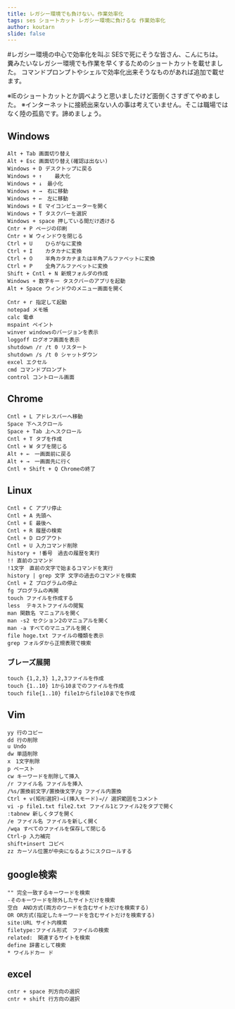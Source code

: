 ```yaml
---
title: レガシー環境でも負けない。作業効率化
tags: ses ショートカット レガシー環境に負けるな 作業効率化
author: koutarn
slide: false
---
```

#レガシー環境の中心で効率化を叫ぶ
SESで死にそうな皆さん、こんにちは。
糞みたいなレガシー環境でも作業を早くするためのショートカットを載せました。
コマンドプロンプトやシェルで効率化出来そうなものがあれば追加で載せます。

※IEのショートカットとか調べようと思いましたけど面倒くさすぎてやめました。
※インターネットに接続出来ない人の事は考えていません。そこは職場ではなく陸の孤島です。諦めましょう。

## Windows
```
Alt + Tab 画面切り替え
Alt + Esc 画面切り替え(確認は出ない)
Windows + D デスクトップに戻る
Windows + ↑    最大化
Windows + ↓　最小化
Windows + →　右に移動
Windows + ←　左に移動
Windows + E マイコンピューターを開く
Windows + T タスクバーを選択
Windows + space 押している間だけ透ける
Cntr + P ページの印刷
Cntr + W ウィンドウを閉じる
Ctrl + U	ひらがなに変換
Ctrl + I	カタカナに変換
Ctrl + O	半角カタカナまたは半角アルファベットに変換
Ctrl + P	全角アルファベットに変換
Shift + Cntl + N 新規フォルダの作成
Windows + 数字キー タスクバーのアプリを起動
Alt + Space ウィンドウのメニュー画面を開く
```

```
Cntr + r 指定して起動
notepad メモ帳
calc 電卓
mspaint ペイント
winver windowsのバージョンを表示
loggoff ログオフ画面を表示
shutdown /r /t 0 リスタート 
shutdown /s /t 0 シャットダウン
excel エクセル
cmd コマンドプロンプト
control コントロール画面
```

## Chrome
``````
Cntl + L アドレスバーへ移動
Space 下へスクロール
Space + Tab 上へスクロール
Cntl + T タブを作成
Cntl + W タブを閉じる
Alt + ←　一画面前に戻る
Alt + →　一画面先に行く
Cntl + Shift + Q Chromeの終了
``````

## Linux 
``````
Cntl + C アプリ停止
Cntl + A 先頭へ
Cntl + E 最後へ
Cntl + R 履歴の検索
Cntl + D ログアウト
Cntl + U 入力コマンド削除
history + !番号　過去の履歴を実行
!! 直前のコマンド
!1文字　直前の文字で始まるコマンドを実行
history | grep 文字 文字の過去のコマンドを検索
Cntl + Z プログラムの停止
fg プログラムの再開
touch ファイルを作成する
less  テキストファイルの閲覧
man 関数名 マニュアルを開く
man -s2 セクション2のマニュアルを開く
man -a すべてのマニュアルを開く
file hoge.txt ファイルの種類を表示
grep フォルダから正規表現で検索
``````

### ブレーズ展開
```
touch {1,2,3} 1,2,3ファイルを作成
touch {1..10} 1から10までのファイルを作成
touch file{1..10} file1からfile10までを作成
```

## Vim
``````
yy 行のコピー
dd 行の削除
u Undo
dw 単語削除
x　1文字削除
p ペースト
cw キーワードを削除して挿入
/r ファイル名 ファイルを挿入
/%s/置換前文字/置換後文字/g ファイル内置換
Ctrl + v(矩形選択)→i(挿入モード)→// 選択範囲をコメント
vi -p file1.txt file2.txt ファイル1とファイル2をタブで開く
:tabnew 新しくタブを開く
/e ファイル名 ファイルを新しく開く
/wqa すべてのファイルを保存して閉じる
Ctrl-p 入力補完
shift+insert コピペ
zz カーソル位置が中央になるようにスクロールする
``````
## google検索  
```
"" 完全一致するキーワードを検索  
-そのキーワードを除外したサイトだけを検索  
空白　AND方式(両方のワードを含むサイトだけを検索する)  
OR OR方式(指定したキーワードを含むサイトだけを検索する)  
site:URL サイト内検索  
filetype:ファイル形式　ファイルの検索  
related:　関連するサイトを検索  
define 辞書として検索  
* ワイルドカー ド  
```

## excel
```
cntr + space 列方向の選択
cntr + shift 行方向の選択
```
